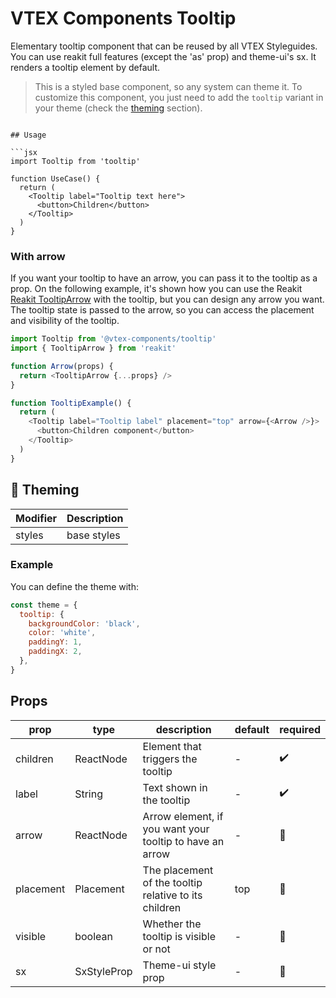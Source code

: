# VTEX Components Tooltip

Elementary tooltip component that can be reused by all VTEX Styleguides.
You can use reakit full features (except the 'as' prop) and theme-ui's sx.
It renders a tooltip element by default.

> This is a styled base component, so any system can theme it. To customize this component, you just need to add the `tooltip` variant in your theme (check the [theming](#-theming) section).

````

## Usage

```jsx
import Tooltip from 'tooltip'

function UseCase() {
  return (
    <Tooltip label="Tooltip text here">
      <button>Children</button>
    </Tooltip>
  )
}
````

### With arrow

If you want your tooltip to have an arrow, you can pass it to the tooltip as a prop. On the following example,
it's shown how you can use the Reakit [Reakit TooltipArrow](https://reakit.io/docs/tooltip/#tooltiparrow) with the tooltip, but you can design any arrow you want.
The tooltip state is passed to the arrow, so you can access the placement and visibility of the tooltip.

```js
import Tooltip from '@vtex-components/tooltip'
import { TooltipArrow } from 'reakit'

function Arrow(props) {
  return <TooltipArrow {...props} />
}

function TooltipExample() {
  return (
    <Tooltip label="Tooltip label" placement="top" arrow={<Arrow />}>
      <button>Children component</button>
    </Tooltip>
  )
}
```

## 🎨 Theming

| Modifier | Description |
| -------- | ----------- |
| styles   | base styles |

### Example

You can define the theme with:

```js
const theme = {
  tooltip: {
    backgroundColor: 'black',
    color: 'white',
    paddingY: 1,
    paddingX: 2,
  },
}
```

## Props

| prop      | type        | description                                              | default | required |
| --------- | ----------- | -------------------------------------------------------- | ------- | -------- |
| children  | ReactNode   | Element that triggers the tooltip                        | -       | ✔️       |
| label     | String      | Text shown in the tooltip                                | -       | ✔️       |
| arrow     | ReactNode   | Arrow element, if you want your tooltip to have an arrow | -       | 🚫       |
| placement | Placement   | The placement of the tooltip relative to its children    | top     | 🚫       |
| visible   | boolean     | Whether the tooltip is visible or not                    | -       | 🚫       |
| sx        | SxStyleProp | Theme-ui style prop                                      | -       | 🚫       |
